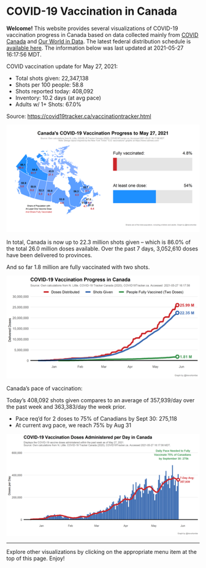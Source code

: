COVID-19 Vaccination in Canada
==============================

**Welcome!** This website provides several visualizations of COVID-19
vaccination progress in Canada based on data collected mainly from
[COVID Canada](https://covid19tracker.ca/vaccinationtracker.html) and
[Our World in Data](https://ourworldindata.org/covid-vaccinations). The
latest federal distribution schedule is [available
here](https://www.canada.ca/en/public-health/services/diseases/2019-novel-coronavirus-infection/prevention-risks/covid-19-vaccine-treatment/vaccine-rollout.html).
The information below was last updated at 2021-05-27 16:17:56 MDT.

COVID vaccination update for May 27, 2021:

-   Total shots given: 22,347,138
-   Shots per 100 people: 58.8
-   Shots reported today: 408,092
-   Inventory: 10.2 days (at avg pace)
-   Adults w/ 1+ Shots: 67.0%

Source:
<a href="https://covid19tracker.ca/vaccinationtracker.html" class="uri">https://covid19tracker.ca/vaccinationtracker.html</a>

![](Plots/plot_main.png)

In total, Canada is now up to 22.3 million shots given – which is 86.0%
of the total 26.0 million doses available. Over the past 7 days,
3,052,610 doses have been delivered to provinces.

And so far 1.8 million are fully vaccinated with two shots.

![](Plots/plot_total.png)

Canada’s pace of vaccination:

Today’s 408,092 shots given compares to an average of 357,939/day over
the past week and 363,383/day the week prior.

-   Pace req’d for 2 doses to 75% of Canadians by Sept 30: 275,118
-   At current avg pace, we reach 75% by Aug 31

![](Plots/pace_national.png)

------------------------------------------------------------------------

Explore other visualizations by clicking on the appropriate menu item at
the top of this page. Enjoy!
